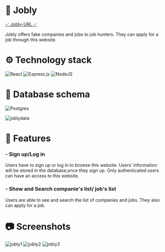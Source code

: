 # 📃 Jobly 
[✅ Jobly-URL ✅](https://jobly-jmjenna.surge.sh) 
<p> Jobly offers fake companies and jobs to job hunters. They can apply for a job through this website. </p>


# ⚙️ Technology stack 
  ![React](https://img.shields.io/badge/react-%2320232a.svg?style=for-the-badge&logo=react&logoColor=%2361DAFB)
  ![Express.js](https://img.shields.io/badge/express.js-%23404d59.svg?style=for-the-badge&logo=express&logoColor=%2361DAFB)
  ![NodeJS](https://img.shields.io/badge/node.js-6DA55F?style=for-the-badge&logo=node.js&logoColor=white)



# 💾 Database schema 
![Postgres](https://img.shields.io/badge/postgres-%23316192.svg?style=for-the-badge&logo=postgresql&logoColor=white)

![joblydata](https://user-images.githubusercontent.com/92393205/181142668-acfce393-a5c8-481d-a49b-5c1c6dc0c7ac.png)


  
# 🔧 Features
### - Sign up/Log in
<p> Users have to sign up or log in to browse this website. Users’ information will be stored in the database,once they sign up. Only authenticated users can have an access to this website. </p>


### - Show and Search companie's list/ job's list
<p> Users are able to see and search the list of companies and jobs. They also can apply for a job.</p>


# 📷 Screenshots
![jobly1](https://user-images.githubusercontent.com/92393205/181141683-0aa6f817-d765-44f3-9eee-43db3d06ea26.JPG)
![jobly2](https://user-images.githubusercontent.com/92393205/181141691-20f8888e-71d0-4a15-9aa1-d9bc6659be46.JPG)
![jobly3](https://user-images.githubusercontent.com/92393205/181141701-43f874b7-927d-4534-b263-d6344db5eb48.JPG)
